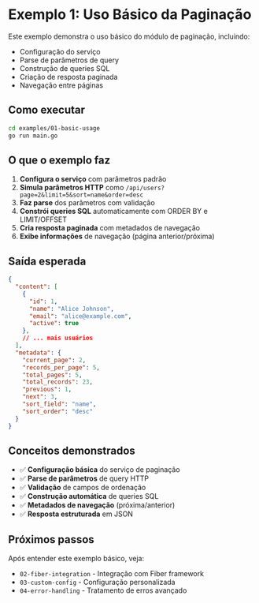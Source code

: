# Exemplo 1: Uso Básico da Paginação

Este exemplo demonstra o uso básico do módulo de paginação, incluindo:

- Configuração do serviço
- Parse de parâmetros de query
- Construção de queries SQL
- Criação de resposta paginada
- Navegação entre páginas

## Como executar

```bash
cd examples/01-basic-usage
go run main.go
```

## O que o exemplo faz

1. **Configura o serviço** com parâmetros padrão
2. **Simula parâmetros HTTP** como `/api/users?page=2&limit=5&sort=name&order=desc`
3. **Faz parse** dos parâmetros com validação
4. **Constrói queries SQL** automaticamente com ORDER BY e LIMIT/OFFSET
5. **Cria resposta paginada** com metadados de navegação
6. **Exibe informações** de navegação (página anterior/próxima)

## Saída esperada

```json
{
  "content": [
    {
      "id": 1,
      "name": "Alice Johnson",
      "email": "alice@example.com",
      "active": true
    },
    // ... mais usuários
  ],
  "metadata": {
    "current_page": 2,
    "records_per_page": 5,
    "total_pages": 5,
    "total_records": 23,
    "previous": 1,
    "next": 3,
    "sort_field": "name",
    "sort_order": "desc"
  }
}
```

## Conceitos demonstrados

- ✅ **Configuração básica** do serviço de paginação
- ✅ **Parse de parâmetros** de query HTTP
- ✅ **Validação** de campos de ordenação
- ✅ **Construção automática** de queries SQL
- ✅ **Metadados de navegação** (próxima/anterior)
- ✅ **Resposta estruturada** em JSON

## Próximos passos

Após entender este exemplo básico, veja:
- `02-fiber-integration` - Integração com Fiber framework
- `03-custom-config` - Configuração personalizada
- `04-error-handling` - Tratamento de erros avançado

